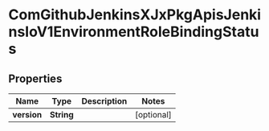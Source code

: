 
# ComGithubJenkinsXJxPkgApisJenkinsIoV1EnvironmentRoleBindingStatus

## Properties
Name | Type | Description | Notes
------------ | ------------- | ------------- | -------------
**version** | **String** |  |  [optional]



